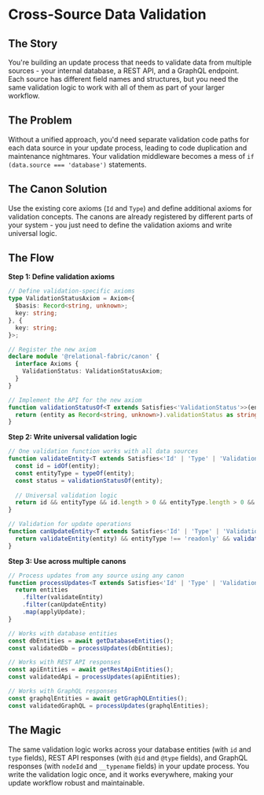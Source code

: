 # Cross-Source Data Validation

## The Story

You're building an update process that needs to validate data from multiple sources - your internal database, a REST API, and a GraphQL endpoint. Each source has different field names and structures, but you need the same validation logic to work with all of them as part of your larger workflow.

## The Problem

Without a unified approach, you'd need separate validation code paths for each data source in your update process, leading to code duplication and maintenance nightmares. Your validation middleware becomes a mess of `if (data.source === 'database')` statements.

## The Canon Solution

Use the existing core axioms (`Id` and `Type`) and define additional axioms for validation concepts. The canons are already registered by different parts of your system - you just need to define the validation axioms and write universal logic.

## The Flow

**Step 1: Define validation axioms**
```typescript
// Define validation-specific axioms
type ValidationStatusAxiom = Axiom<{
  $basis: Record<string, unknown>;
  key: string;
}, {
  key: string;
}>;

// Register the new axiom
declare module '@relational-fabric/canon' {
  interface Axioms {
    ValidationStatus: ValidationStatusAxiom;
  }
}

// Implement the API for the new axiom
function validationStatusOf<T extends Satisfies<'ValidationStatus'>>(entity: T): string {
  return (entity as Record<string, unknown>).validationStatus as string;
}
```

**Step 2: Write universal validation logic**
```typescript
// One validation function works with all data sources
function validateEntity<T extends Satisfies<'Id' | 'Type' | 'ValidationStatus'>>(entity: T): boolean {
  const id = idOf(entity);
  const entityType = typeOf(entity);
  const status = validationStatusOf(entity);
  
  // Universal validation logic
  return id && entityType && id.length > 0 && entityType.length > 0 && status !== 'invalid';
}

// Validation for update operations
function canUpdateEntity<T extends Satisfies<'Id' | 'Type' | 'ValidationStatus'>>(entity: T): boolean {
  return validateEntity(entity) && entityType !== 'readonly' && validationStatusOf(entity) === 'valid';
}
```

**Step 3: Use across multiple canons**
```typescript
// Process updates from any source using any canon
function processUpdates<T extends Satisfies<'Id' | 'Type' | 'ValidationStatus'>>(entities: T[]): T[] {
  return entities
    .filter(validateEntity)
    .filter(canUpdateEntity)
    .map(applyUpdate);
}

// Works with database entities
const dbEntities = await getDatabaseEntities();
const validatedDb = processUpdates(dbEntities);

// Works with REST API responses
const apiEntities = await getRestApiEntities();
const validatedApi = processUpdates(apiEntities);

// Works with GraphQL responses
const graphqlEntities = await getGraphQLEntities();
const validatedGraphQL = processUpdates(graphqlEntities);
```

## The Magic

The same validation logic works across your database entities (with `id` and `type` fields), REST API responses (with `@id` and `@type` fields), and GraphQL responses (with `nodeId` and `__typename` fields) in your update process. You write the validation logic once, and it works everywhere, making your update workflow robust and maintainable.